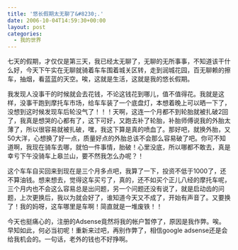 ```yaml
---
title: '悠长假期太无聊了&#8230;.'
date: 2006-10-04T14:59:30+00:00
layout: post
categories:
  - 我的世界
---
```


七天的假期，才仅仅是第三天，我已经太无聊了，无聊的无所事事，不知道该干什么好，今天下午实在无聊就骑着车车围着城关区转，走到润城花园，百无聊赖的擦车，抽烟，看蓝蓝的天空。唉，这就是生活，这就是我的悠长假期。

我发现人没事干的时候就会去花钱，不论这钱花到哪儿，值不值得花。我就是这样，没事干跑到摩托车市场，给车车装了一个底盘灯，本想着晚上可以晒一下了，没想到这时候发现车后轮没气了！！！天啊，这连一个月都不到轮胎就被扎破2回了，我真是想哭的心都有了，这下可好，又跑去补了轮胎，补胎师傅说我的外胎太薄了，所以很容易就被扎破，嘿，我这下算是真的喷血了。那好吧，就换外胎，又50大洋，心想换了好一点，质量好点的外胎总该不会那么容易破了吧。你可不知道啊，我现在骑车去哪，就怕一件事情，胎破！心里没底，所以哪都不敢去，真是幸亏下午没骑车上皋兰山，要不然我怎么办呢？！

这个车车自买回来到现在是三个月多点吧，我算了一下，投资不低于1000了，还不算油钱。想来想去，觉得这车买亏了，真的，还不如买个正儿八经的摩托车呢，三个月内也不会这么容易总是出问题，另一个问题还没有说了，就是启动齿的问题，上次更换后，我以为就会好了，谁知道今天又不成了，开始有声音了。又要换了！我的妈呀，这车哪里是车啊！简直就是一堆废铁！！

今天也挺痛心的，注册的Adsense竟然将我的帐户暂停了，原因是我作弊。唉。早知如此，何必当初呢！重新来过吧，再别作弊了，相信google adsense还是会给我机会的。一句话，老外的钱也不好挣啊。